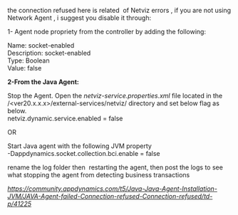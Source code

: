 the connection refused here is related  of Netviz errors , if you are not using Network Agent , i suggest you disable it through:

1- Agent node propriety from the controller by adding the following:

Name: socket-enabled  
Description: socket-enabled  
Type: Boolean  
Value: false

**2-From the Java Agent:**

Stop the Agent. Open the _netviz-service.properties.xml_ file located in the <java-agent-home>/<ver20.x.x.x>/external-services/netviz/ directory and set below flag as below.  
netviz.dynamic.service.enabled = false​

​OR

Start Java agent with the following JVM property  
-Dappdynamics.socket.collection.bci.enable = false​

rename the log folder then  restarting the agent, then post the logs to see what stopping the agent from detecting business transactions


*https://community.appdynamics.com/t5/Java-Java-Agent-Installation-JVM/JAVA-Agent-failed-Connection-refused-Connection-refused/td-p/41225*